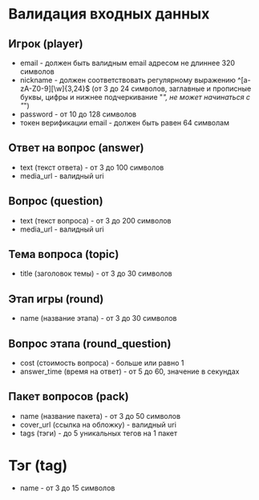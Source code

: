 # Валидация входных данных

## Игрок (player)
- email - должен быть валидным email адресом не длиннее 320 символов
- nickname - должен соответствовать регулярному выражению ^[a-zA-Z0-9][\w]{3,24}$ (от 3 до 24 символов, заглавные и прописные буквы, цифры и нижнее подчеркивание "_", не может начинаться с "_")
- password - от 10 до 128 символов
- токен верификации email - должен быть равен 64 символам

## Ответ на вопрос (answer)
- text (текст ответа) - от 3 до 100 символов
- media_url - валидный uri

## Вопрос (question)
- text (текст вопроса) - от 3 до 200 символов
- media_url - валидный uri

## Тема вопроса (topic)
- title (заголовок темы) - от 3 до 30 символов

## Этап игры (round)
- name (название этапа) - от 3 до 30 символов

## Вопрос этапа (round_question)
- cost (стоимость вопроса) - больше или равно 1
- answer_time (время на ответ) - от 5 до 60, значение в секундах

## Пакет вопросов (pack)
- name (название пакета) - от 3 до 50 символов
- cover_url (ссылка на обложку) - валидный uri
- tags (тэги) - до 5 уникальных тегов на 1 пакет

# Тэг (tag)
- name - от 3 до 15 символов